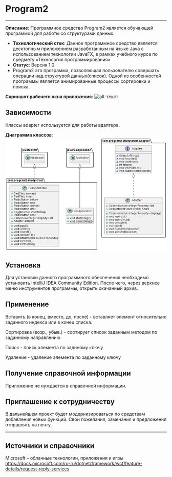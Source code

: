 # Program2
----------------

**Описание**: Программное средство Program2 является обучающей программой для работы со структурами данных. 

  - **Технологический стек**: Данное программное средство является десктопным приложением разработанным на языке Java с использованием технологии JavaFX, в рамках учебного курса по предмету «Технология программирования»
  - **Статус**: Версия 1.0
  - Program2 это программа, позволяющая пользователю совершать операции над структурой данных(список). Одной из особенностей программы является анимированные процессы сортировки и поиска.

**Скриншот рабочего окна приложения**:
![alt-текст]([скриншот](https://github.com/AndreyBaryshev1/program2/blob/main/sc2.png))

## Зависимости

Классы adapter используется для работы адаптера.

**Диаграмма классов**:
![alt-текст](https://github.com/AndreyBaryshev1/program2/blob/main/pr2.png)

## Установка

Для установки данного программного обеспечения необходимо установить IntelliJ IDEA Community Edition. После чего, через верхнее меню инструментов программы, открыть скачанный архив.

## Применение

Вставить (в конец, вместо, до, после) - вставляет элемент относительно заданного индекса или в конец списка.

Сортировка (возр., убыв.) - сортирует список заданным методом по заданному направлению

Поиск - поиск элемента по заднному ключу

Удаление - удаление элемента по заданному ключу

## Получение справочной информации

Приложение не нуждается в справочной информации.

## Приглашение к сотрудничеству

В дальнейшем проект будет модернизироваться по средствам добавления новых функций.
Свои пожелания, замечания и предложения отправлять на почту.

----

## Источники и справочники
Microsoft – облачные технологии, приложения и игры https://docs.microsoft.com/ru-ru/dotnet/framework/wcf/feature-details/request-reply-services

